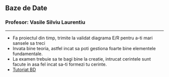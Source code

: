 ## Baze de Date
### Profesor: Vasile Silviu Laurentiu
--------
* Fa proiectul din timp, trimite la validat diagrama E/R pentru a-ti mari sansele sa treci
* Invata bine teoria, astfel incat sa poti gestiona foarte bine elementele fundamentale.
* La examen trebuie sa te bagi bine la creatie, intrucat cerintele sunt facute in asa fel incat sa-ti formezi tu cerinte.
* [Tutoriat BD](https://github.com/tr0yyy/tutoriat-bd-an2)
